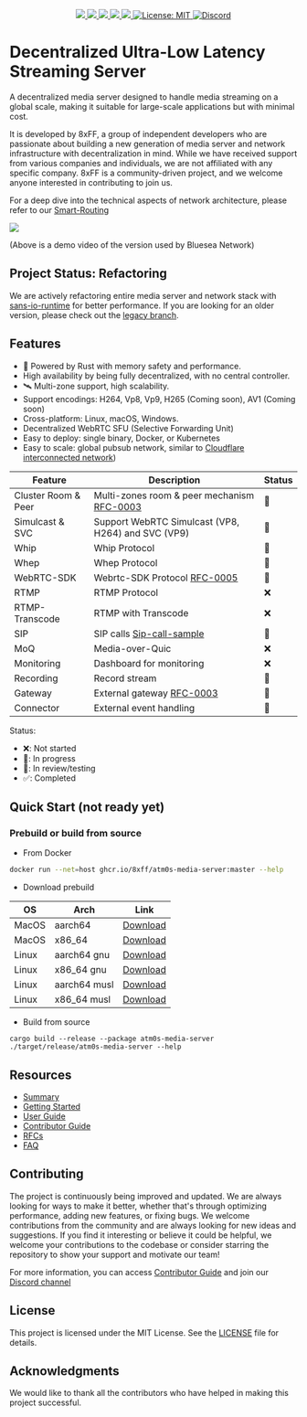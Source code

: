 <p align="center">
 <a href="https://github.com/8xFF/atm0s-media-server/actions">
  <img src="https://github.com/8xFF/atm0s-media-server/actions/workflows/rust.yml/badge.svg?branch=master">
 </a>
 <a href="https://codecov.io/gh/8xff/atm0s-media-server">
  <img src="https://codecov.io/gh/8xff/atm0s-media-server/branch/master/graph/badge.svg">
 </a>
 <a href="https://deps.rs/repo/github/8xff/atm0s-media-server">
  <img src="https://deps.rs/repo/github/8xff/atm0s-media-server/status.svg">
 </a>
 <a href="https://crates.io/crates/atm0s-media-server">
  <img src="https://img.shields.io/crates/v/atm0s-media-server.svg">
 </a>
 <a href="https://docs.rs/atm0s-media-server">
  <img src="https://docs.rs/atm0s-media-server/badge.svg">
 </a>
 <a href="https://github.com/8xFF/atm0s-media-server/blob/master/LICENSE">
  <img src="https://img.shields.io/badge/license-MIT-blue" alt="License: MIT">
 </a>
 <a href="https://discord.gg/qXr5zxsJWp">
  <img src="https://img.shields.io/discord/1173844241542287482?logo=discord" alt="Discord">
 </a>
</p>

# Decentralized Ultra-Low Latency Streaming Server

A decentralized media server designed to handle media streaming on a global scale, making it suitable for large-scale applications but with minimal cost.

It is developed by 8xFF, a group of independent developers who are passionate about building a new generation of media server and network infrastructure with decentralization in mind. While we have received support from various companies and individuals, we are not affiliated with any specific company. 8xFF is a community-driven project, and we welcome anyone interested in contributing to join us.

For a deep dive into the technical aspects of network architecture, please refer to our [Smart-Routing](https://github.com/8xFF/atm0s-sdn/blob/master/docs/smart_routing.md)

[<img src="https://img.youtube.com/vi/QF8ZJq9xuSU/hqdefault.jpg"
/>](https://www.youtube.com/embed/QF8ZJq9xuSU)

(Above is a demo video of the version used by Bluesea Network)

## Project Status: Refactoring

We are actively refactoring entire media server and network stack with [sans-io-runtime](https://github.com/8xff/sans-io-runtime) for better performance. If you are looking for an older version, please check out the [legacy branch](https://github.com/8xFF/atm0s-media-server/tree/legacy).

## Features

- 🚀 Powered by Rust with memory safety and performance.
- High availability by being fully decentralized, with no central controller.
- 🛰️ Multi-zone support, high scalability.
- Support encodings: H264, Vp8, Vp9, H265 (Coming soon), AV1 (Coming soon)
- Cross-platform: Linux, macOS, Windows.
- Decentralized WebRTC SFU (Selective Forwarding Unit)
- Easy to deploy: single binary, Docker, or Kubernetes
- Easy to scale: global pubsub network, similar to [Cloudflare interconnected network](https://blog.cloudflare.com/announcing-cloudflare-calls/))

| Feature             | Description                                                                       | Status |
| ------------------- | --------------------------------------------------------------------------------- | ------ |
| Cluster Room & Peer | Multi-zones room & peer mechanism [RFC-0003](https://github.com/8xFF/rfcs/pull/3) | 🚀     |
| Simulcast & SVC     | Support WebRTC Simulcast (VP8, H264) and SVC (VP9)                                | 🚀     |
| Whip                | Whip Protocol                                                                     | 🚀     |
| Whep                | Whep Protocol                                                                     | 🚀     |
| WebRTC-SDK          | Webrtc-SDK Protocol [RFC-0005](https://github.com/8xFF/rfcs/pull/5)               | 🚀     |
| RTMP                | RTMP Protocol                                                                     | ❌     |
| RTMP-Transcode      | RTMP with Transcode                                                               | ❌     |
| SIP                 | SIP calls [Sip-call-sample](https://github.com/8xFF/atm0s-media-sip-call-sample)  | 🚀     |
| MoQ                 | Media-over-Quic                                                                   | ❌     |
| Monitoring          | Dashboard for monitoring                                                          | ❌     |
| Recording           | Record stream                                                                     | 🚀     |
| Gateway             | External gateway [RFC-0003](https://github.com/8xFF/rfcs/pull/3)                  | 🚀     |
| Connector           | External event handling                                                           | 🚀     |

Status:

- ❌: Not started
- 🚧: In progress
- 🚀: In review/testing
- ✅: Completed

## Quick Start (not ready yet)

### Prebuild or build from source

- From Docker

```bash
docker run --net=host ghcr.io/8xff/atm0s-media-server:master --help
```

- Download prebuild

| OS    | Arch         | Link                                                                                                                          |
| ----- | ------------ | ----------------------------------------------------------------------------------------------------------------------------- |
| MacOS | aarch64      | [Download](https://github.com/8xFF/atm0s-media-server/releases/download/latest/atm0s-media-server-aarch64-apple-darwin)       |
| MacOS | x86_64       | [Download](https://github.com/8xFF/atm0s-media-server/releases/download/latest/atm0s-media-server-x86_64-apple-darwin)        |
| Linux | aarch64 gnu  | [Download](https://github.com/8xFF/atm0s-media-server/releases/download/latest/atm0s-media-server-aarch64-unknown-linux-gnu)  |
| Linux | x86_64 gnu   | [Download](https://github.com/8xFF/atm0s-media-server/releases/download/latest/atm0s-media-server-x86_64-unknown-linux-gnu)   |
| Linux | aarch64 musl | [Download](https://github.com/8xFF/atm0s-media-server/releases/download/latest/atm0s-media-server-aarch64-unknown-linux-musl) |
| Linux | x86_64 musl  | [Download](https://github.com/8xFF/atm0s-media-server/releases/download/latest/atm0s-media-server-x86_64-unknown-linux-musl)  |

- Build from source

```
cargo build --release --package atm0s-media-server
./target/release/atm0s-media-server --help
```

## Resources

- [Summary](./docs/SUMMARY.md)
- [Getting Started](./docs/getting-started/README.md)
- [User Guide](./docs/user-guide/README.md)
- [Contributor Guide](./docs/contributor-guide/README.md)
- [RFCs](https://github.com/8xff/RFCs)
- [FAQ](./docs/getting-started/faq.md)

## Contributing

The project is continuously being improved and updated. We are always looking for ways to make it better, whether that's through optimizing performance, adding new features, or fixing bugs. We welcome contributions from the community and are always looking for new ideas and suggestions. If you find it interesting or believe it could be helpful, we welcome your contributions to the codebase or consider starring the repository to show your support and motivate our team!

For more information, you can access [Contributor Guide](./docs/contributor-guide/README.md) and join our [Discord channel](https://discord.gg/qXr5zxsJWp)

## License

This project is licensed under the MIT License. See the [LICENSE](LICENSE) file for details.

## Acknowledgments

We would like to thank all the contributors who have helped in making this project successful.
